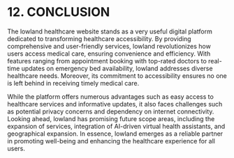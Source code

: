 # **12. CONCLUSION**
The lowland healthcare website stands as a very useful digital platform dedicated to transforming healthcare accessibility.
By providing comprehensive and user-friendly services, lowland revolutionizes how users access medical care, ensuring 
convenience and efficiency. With features ranging from appointment booking with top-rated doctors to real-time updates on 
emergency bed availability, lowland addresses diverse healthcare needs. Moreover, its commitment to accessibility ensures
no one is left behind in receiving timely medical care.

While the platform offers numerous advantages such as easy access to healthcare services and informative updates,
it also faces challenges such as potential privacy concerns and dependency on internet connectivity. Looking ahead,
lowland has promising future scope areas, including the expansion of services, integration of AI-driven virtual health 
assistants, and geographical expansion. In essence, lowland emerges as a reliable partner in promoting well-being and 
enhancing the healthcare experience for all users.
